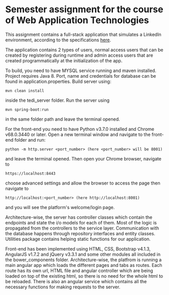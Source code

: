 # Semester assignment for the course of Web Application Technologies
This assignment contains a full-stack application that simulates a LinkedIn environment, according to the specifications [here](https://eclass.uoa.gr/modules/document/file.php/D53/%CE%95%CF%81%CE%B3%CE%B1%CF%83%CE%AF%CE%B5%CF%82/%CE%A5%CF%80%CE%BF%CF%87%CF%81%CE%B5%CF%89%CF%84%CE%B9%CE%BA%CE%AE_%CE%95%CF%81%CE%B3%CE%B1%CF%83%CE%AF%CE%B1_2018.pdf).

The application contains 2 types of users, normal access users that can be created by registering during runtime and admin access users that are created programmatically at the initialization of the app.

To build, you need to have MYSQL service running and maven installed. Project requires Java 8.
Port, name and credentials for database can be found in application.properties. Build server using:

  ```
  mvn clean install
  ```

inside the tedi_server folder. Run the server using 

  ```
  mvn spring-boot:run
  ```

in the same folder path and leave the terminal opened.

For the front-end you need to have Python v3.7.0 installed and Chrome v68.0.3440 or later.
Open a new terminal window and navigate to the front-end folder and run:

  ```
  python -m http.server <port_number> (here <port_number> will be 8001)
  ```

and leave the terminal opened. Then open your Chrome browser, navigate to

  ```
  https://localhost:8443
  ```

choose advanced settings and allow the browser to access the page then navigate to

  ```
  http://localhost:<port_number> (here http://localhost:8001)
  ```

and you will see the platform's welcome/login page.

Architecture-wise, the server has controller classes which contain the endpoints and state the i/o models for each of them. Most of the logic is propagated from the controllers to the service layer. Communication with the database happens through repository interfaces and entity classes. Utilities package contains helping static functions for our application.

Front-end has been implemented using HTML, CSS, Bootstrap v4.1.3, AngularJS v1.7.2 and jQuery v3.3.1 and some other modules all included in the bower_components folder. Architecture-wise, the platfrom is running a main angular app which loads the different pages and tabs as routes. Each route has its own url, HTML file and angular controller which are being loaded on top of the existing html, so there is no need for the whole html to be reloaded. There is also an angular service which contains all the necessary functions for making requests to the server.
